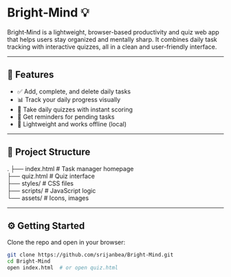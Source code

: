 # Bright‑Mind 💡

Bright‑Mind is a lightweight, browser-based productivity and quiz web app that helps users stay organized and mentally sharp. It combines daily task tracking with interactive quizzes, all in a clean and user-friendly interface.

---

## 🚀 Features

- ✅ Add, complete, and delete daily tasks
- 📊 Track your daily progress visually
- 🧠 Take daily quizzes with instant scoring
- 🔔 Get reminders for pending tasks
- 💾 Lightweight and works offline (local)

---

## 📁 Project Structure

.
├── index.html         # Task manager homepage  
├── quiz.html          # Quiz interface  
├── styles/            # CSS files  
├── scripts/           # JavaScript logic  
└── assets/            # Icons, images

---

## ⚙️ Getting Started

Clone the repo and open in your browser:

```bash
git clone https://github.com/srijanbea/Bright-Mind.git
cd Bright-Mind
open index.html  # or open quiz.html
